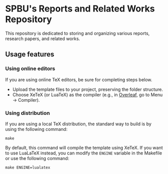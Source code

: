 # SPBU's Reports and Related Works Repository

This repository is dedicated to storing and organizing various reports, research papers, and related works. 

## Usage features

### Using online editors
If you are using online TeX editors, be sure for completing steps below.
- Upload the template files to your project, preserving the folder structure.
- Choose XeTeX (or LuaTeX) as the compiler (e.g., in [Overleaf](https://www.overleaf.com/), go to Menu -> Compiler).

### Using distribution

If you are using a local TeX distribution, the standard way to build is by using the following command:
```
make
```
By default, this command will compile the template using XeTeX. If you want to use LuaLaTeX instead, you can modify the `ENGINE` variable in the Makefile or use the following command:
```
make ENGINE=lualatex
```
